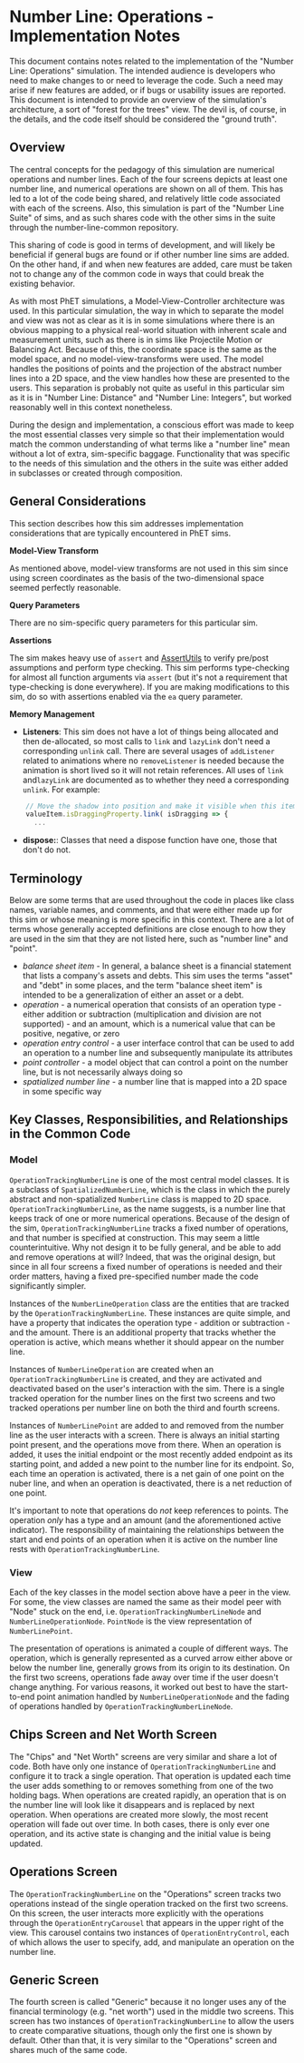 # Number Line: Operations - Implementation Notes

This document contains notes related to the implementation of the "Number Line: Operations" simulation.  The intended
audience is developers who need to make changes to or need to leverage the code.  Such a need may arise if new features
are added, or if bugs or usability issues are reported.  This document is intended to provide an overview of the
simulation's architecture, a sort of "forest for the trees" view.  The devil is, of course, in the details, and the code
itself should be considered the "ground truth". 

## Overview

The central concepts for the pedagogy of this simulation are numerical operations and number lines.  Each of the four
screens depicts at least one number line, and numerical operations are shown on all of them.  This has led to a lot of
the code being shared, and relatively little code associated with each of the screens.  Also, this simulation is part
of the "Number Line Suite" of sims, and as such shares code with the other sims in the suite through the
number-line-common repository.

This sharing of code is good in terms of development, and will likely be beneficial if general bugs are found or if 
other number line sims are added.  On the other hand, if and when new features are added, care must be taken not to
change any of the common code in ways that could break the existing behavior.

As with most PhET simulations, a Model-View-Controller architecture was used.  In this particular simulation, the way in
which to separate the model and view was not as clear as it is in some simulations where there is an obvious mapping to
a physical real-world situation with inherent scale and measurement units, such as there is in sims like Projectile
Motion or Balancing Act.  Because of this, the coordinate space is the same as the model space, and no
model-view-transforms were used.  The model handles the positions of points and the projection of the abstract number
lines into a 2D space, and the view handles how these are presented to the users.  This separation is probably not quite
as useful in this particular sim as it is in "Number Line: Distance" and "Number Line: Integers", but worked reasonably
well in this context nonetheless.

During the design and implementation, a conscious effort was made to keep the most essential classes very simple so that
their implementation would match the common understanding of what terms like a "number line" mean without a lot of
extra, sim-specific baggage.  Functionality that was specific to the needs of this simulation and the others in the
suite was either added in subclasses or created through composition.

## General Considerations

This section describes how this sim addresses implementation considerations that are typically encountered in PhET sims.

**Model-View Transform**

As mentioned above, model-view transforms are not used in this sim since using screen coordinates as the basis of the
two-dimensional space seemed perfectly reasonable.

**Query Parameters**

There are no sim-specific query parameters for this particular sim.

**Assertions**

The sim makes heavy use of `assert` and [AssertUtils](https://github.com/phetsims/phetcommon/blob/main/js/AssertUtils.js)
to verify pre/post assumptions and perform type checking. This sim performs type-checking for almost all function arguments via `assert` (but it's not a requirement that type-checking is done everywhere). If you are making modifications to this sim, do so with assertions enabled via the `ea` query parameter.

**Memory Management** 

* **Listeners**: This sim does not have a lot of things being allocated and then de-allocated, so most calls to `link`
and `lazyLink` don't need a corresponding `unlink` call.  There are several usages of `addListener` related to
animations where no `removeListener` is needed because the animation is short lived so it will not retain references.
All uses of `link` and`lazyLink` are documented as to whether they need a corresponding `unlink`. For example:

```js
    // Move the shadow into position and make it visible when this item is being dragged.  No unlink is needed.
    valueItem.isDraggingProperty.link( isDragging => {
      ...
```

* **dispose:**: Classes that need a dispose function have one, those that don't do not.

## Terminology

Below are some terms that are used throughout the code in places like class names, variable names, and comments, and
that were either made up for this sim or whose meaning is more specific in this context.  There are a lot of terms
whose generally accepted definitions are close enough to how they are used in the sim that they are not listed here,
such as "number line" and "point".

* _balance sheet item_ - In general, a balance sheet is a financial statement that lists a company's assets and debts.
This sim uses the terms "asset" and "debt" in some places, and the term "balance sheet item" is intended to be a
generalization of either an asset or a debt.
* _operation_ - a numerical operation that consists of an operation type - either addition or subtraction 
(multiplication and division are not supported) - and an amount, which is a numerical value that can be positive,
negative, or zero
* _operation entry control_ - a user interface control that can be used to add an operation to a number line and
subsequently manipulate its attributes
* _point controller_ - a model object that can control a point on the number line, but is not necessarily always doing
so
* _spatialized number line_ - a number line that is mapped into a 2D space in some specific way

## Key Classes, Responsibilities, and Relationships in the Common Code

### Model

`OperationTrackingNumberLine` is one of the most central model classes.  It is a subclass of `SpatializedNumberLine`,
which is the class in which the purely abstract and non-spatialized `NumberLine` class is mapped to 2D space.
`OperationTrackingNumberLine`, as the name suggests, is a number line that keeps track of one or more numerical
operations. Because of the design of the sim, `OperationTrackingNumberLine` tracks a fixed number of operations, and
that number is specified at construction.  This may seem a little counterintuitive.  Why not design it to be fully
general, and be able to add and remove operations at will?  Indeed, that was the original design, but since in all four
screens a fixed number of operations is needed and their order matters, having a fixed pre-specified number made the
code significantly simpler.

Instances of the `NumberLineOperation` class are the entities that are tracked by the `OperationTrackingNumberLine`.
These instances are quite simple, and have a property that indicates the operation type - addition or subtraction - and
the amount.  There is an additional property that tracks whether the operation is active, which means whether it should
appear on the number line.  

Instances of `NumberLineOperation` are created when an `OperationTrackingNumberLine` is created, and they are activated
and deactivated based on the user's interaction with the sim.  There is a single tracked operation for the number lines
on the first two screens and two tracked operations per number line on both the third and fourth screens.

Instances of `NumberLinePoint` are added to and removed from the number line as the user interacts with a screen.  There
is always an initial starting point present, and the operations move from there.  When an operation is added, it uses
the initial endpoint or the most recently added endpoint as its starting point, and added a new point to the number
line for its endpoint.  So, each time an operation is activated, there is a net gain of one point on the nuber line, and
when an operation is deactivated, there is a net reduction of one point.

It's important to note that operations do _not_ keep references to points.  The operation _only_ has a type and an
amount (and the aforementioned active indicator).  The responsibility of maintaining the relationships between the start
and end points of an operation when it is active on the number line rests with `OperationTrackingNumberLine`.

### View

Each of the key classes in the model section above have a peer in the view.  For some, the view classes are named the
same as their model peer with "Node" stuck on the end, i.e. `OperationTrackingNumberLineNode` and
`NumberLineOperationNode`.  `PointNode` is the view representation of `NumberLinePoint`.

The presentation of operations is animated a couple of different ways.  The operation, which is generally represented
as a curved arrow either above or below the number line, generally grows from its origin to its destination.  On the
first two screens, operations fade away over time if the user doesn't change anything.  For various reasons, it worked
out best to have the start-to-end point animation handled by `NumberLineOperationNode` and the fading of operations
handled by `OperationTrackingNumberLineNode`.

## Chips Screen and Net Worth Screen

The "Chips" and "Net Worth" screens are very similar and share a lot of code.  Both have only one instance of
`OperationTrackingNumberLine` and configure it to track a single operation.  That operation is updated each time the
user adds something to or removes something from one of the two holding bags.  When operations are created rapidly,
an operation that is on the number line will look like it disappears and is replaced by next operation.  When operations
are created more slowly, the most recent operation will fade out over time.  In both cases, there is only ever one
operation, and its active state is changing and the initial value is being updated.

## Operations Screen

The `OperationTrackingNumberLine` on the "Operations" screen tracks two operations instead of the single operation
tracked on the first two screens. On this screen, the user interacts more explicitly with the operations through the
`OperationEntryCarousel` that appears in the upper right of the view.  This carousel contains two instances of
`OperationEntryControl`, each of which allows the user to specify, add, and manipulate an operation on the number line.

## Generic Screen

The fourth screen is called "Generic" because it no longer uses any of the financial terminology (e.g. "net worth") used
in the middle two screens.  This screen has two instances of `OperationTrackingNumberLine` to allow the users to create
comparative situations, though only the first one is shown by default.  Other than that, it is very similar to the
"Operations" screen and shares much of the same code.
